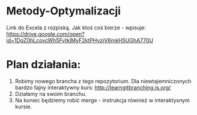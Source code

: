 # Metody-Optymalizacji
Link do Excela z rozpiską. Jak ktoś coś bierze - wpisuje:
https://drive.google.com/open?id=1DqZ0hLcovcWh5FvtklMyF2ktPHyzjV6mkH5UGhA770U

# Plan działania:
1. Robimy nowego brancha z tego repozytorium. Dla niewtajemniczonych bardzo fajny interaktywny kurs: http://learngitbranching.js.org/
2. Działamy na swoim branchu.
3. Na koniec będziemy robić merge - instrukcja również w interaktysnym kursie.
